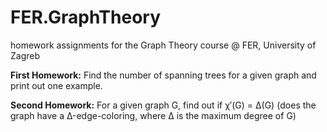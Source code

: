 # FER.GraphTheory
homework assignments for the Graph Theory course @ FER, University of Zagreb

**First Homework:** Find the number of spanning trees for a given graph and print out one example.

**Second Homework:** For a given graph G, find out if χ′(G) = Δ(G) (does the graph have a Δ-edge-coloring, where Δ is the maximum degree of G)
